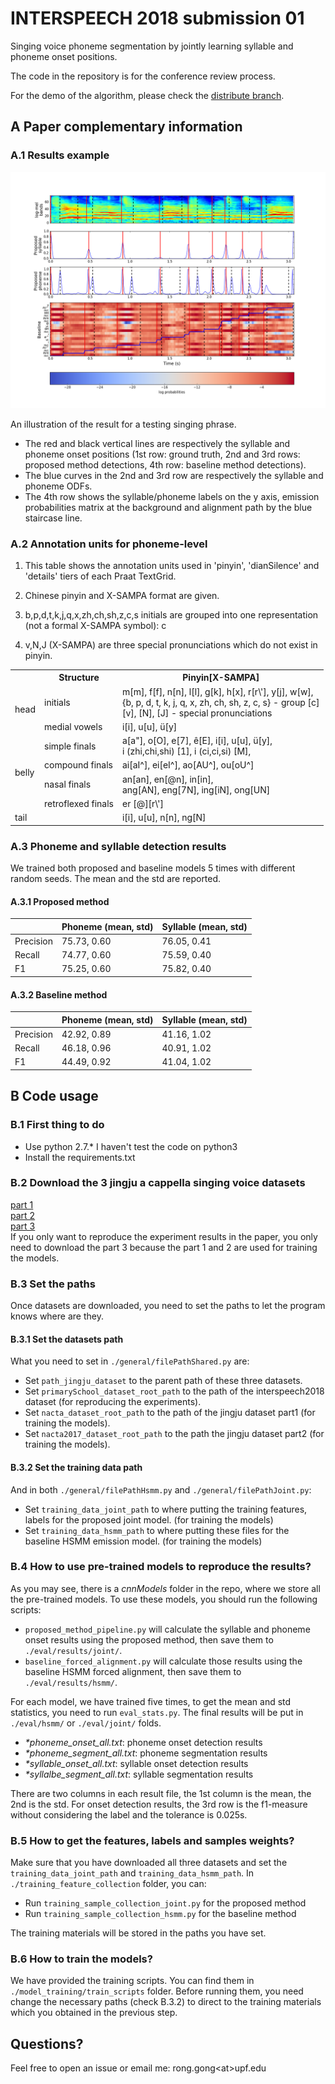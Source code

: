 # INTERSPEECH 2018 submission 01
Singing voice phoneme segmentation by jointly learning syllable and phoneme onset positions.

The code in the repository is for the conference review process.

For the demo of the algorithm, please check the [distribute branch](https://github.com/ronggong/interspeech2018_submission01/tree/distribute).

## A Paper complementary information

### A.1 Results example
![results_example](figs/results_complete_plot.png)

An illustration of the result for a testing singing phrase. 
* The red and black vertical lines are respectively the syllable and phoneme onset positions 
(1st row: ground truth, 2nd and 3rd rows: proposed method detections, 
4th row: baseline method detections). 
* The blue curves in the 2nd and 3rd 
row are respectively the syllable and phoneme ODFs. 
* The 4th row shows the syllable/phoneme labels on the y axis, emission probabilities matrix at the background
and alignment path by the blue staircase line.


### A.2 Annotation units for phoneme-level

1. This table shows the annotation units used in 'pinyin', 'dianSilence' and 'details' tiers of each Praat TextGrid.

2. Chinese pinyin and X-SAMPA format are given. 

3. b,p,d,t,k,j,q,x,zh,ch,sh,z,c,s initials are grouped into one representation (not a formal X-SAMPA symbol): c  

4. v,N,J (X-SAMPA) are three special pronunciations which do not exist in pinyin.

<dl>
<table>
  <tr>
    <th></th>
    <th>Structure</th>
    <th>Pinyin[X-SAMPA]</th>
  </tr>
  <tr>
    <td rowspan="2">head</td>
    <td>initials</td>
    <td>m[m], f[f], n[n], l[l], g[k], h[x], r[r\'], y[j], w[w],<br>{b, p, d, t, k, j, q, x, zh, ch, sh, z, c, s} - group [c]<br>[v], [N], [J] - special pronunciations</td>
  </tr>
  <tr>
    <td>medial vowels</td>
    <td>i[i], u[u], ü[y]</td>
  </tr>
  <tr>
    <td rowspan="4">belly</td>
    <td>simple finals</td>
    <td>a[a"], o[O], e[7], ê[E], i[i], u[u], ü[y],<br>i (zhi,chi,shi) [1], i (ci,ci,si) [M],</td>
  </tr>
  <tr>
    <td>compound finals</td>
    <td>ai[aI^], ei[eI^], ao[AU^], ou[oU^]</td>
  </tr>
  <tr>
    <td>nasal finals</td>
    <td>an[an], en[@n], in[in],<br>ang[AN], eng[7N], ing[iN], ong[UN]</td>
  </tr>
  <tr>
    <td>retroflexed finals</td>
    <td>er [@][r\']</td>
  </tr>
  <tr>
    <td>tail</td>
    <td></td>
    <td>i[i], u[u], n[n], ng[N]</td>
  </tr>
</table>
</dl>

### A.3 Phoneme and syllable detection results
We trained both proposed and baseline models 5 times with different random seeds. The mean and the std are reported.
#### A.3.1 Proposed method

|           | Phoneme (mean, std) | Syllable (mean, std) |
|-----------|---------------------|----------------------|
| Precision | 75.73, 0.60         | 76.05, 0.41          |
| Recall    | 74.77, 0.60         | 75.59, 0.40          |
| F1        | 75.25, 0.60         | 75.82, 0.40          |

#### A.3.2 Baseline method

|           | Phoneme (mean, std) | Syllable (mean, std) |
|-----------|---------------------|----------------------|
| Precision | 42.92, 0.89         | 41.16, 1.02          |
| Recall    | 46.18, 0.96         | 40.91, 1.02          |
| F1        | 44.49, 0.92         | 41.04, 1.02          |

## B Code usage
### B.1 First thing to do
* Use python 2.7.* I haven't test the code on python3  
* Install the requirements.txt

### B.2 Download the 3 jingju a cappella singing voice datasets
[part 1](https://doi.org/10.5281/zenodo.780559)  
[part 2](https://doi.org/10.5281/zenodo.842229)  
[part 3](https://doi.org/10.5281/zenodo.1185123)  
If you only want to reproduce the experiment results in the paper, 
you only need to download the part 3 because the part 1 and 2 are used
for training the models.

### B.3 Set the paths
Once datasets are downloaded, you need to set the paths to let the 
program knows where are they. 
#### B.3.1 Set the datasets path
What you need to set in `./general/filePathShared.py` are:
* Set `path_jingju_dataset` to the parent path of these three datasets.
* Set `primarySchool_dataset_root_path` to the path of the interspeech2018 dataset (for reproducing the experiments).
* Set `nacta_dataset_root_path` to the path of the jingju dataset part1 (for training the models).
* Set `nacta2017_dataset_root_path` to the path the jingju dataset part2 (for training the models).
#### B.3.2 Set the training data path
And in both `./general/filePathHsmm.py` and `./general/filePathJoint.py`:
* Set `training_data_joint_path` to where putting the training features, labels
for the proposed joint model. (for training the models)
* Set `training_data_hsmm_path` to where putting these files for the baseline
HSMM emission model. (for training the models)

### B.4 How to use pre-trained models to reproduce the results?
As you may see, there is a _cnnModels_ folder in the repo, where we store all
the pre-trained models. To use these models, you should run the following scripts:
* `proposed_method_pipeline.py` will calculate the syllable and phoneme onset
results using the proposed method, then save them to `./eval/results/joint/`.
* `baseline_forced_alignment.py` will calculate those results using the baseline
 HSMM forced alignment, then save them to `./eval/results/hsmm/`.

For each model, we have trained five times, to get the mean and std statistics, you
need to run `eval_stats.py`. The final results will be put in `./eval/hsmm/` or 
`./eval/joint/` folds.
* _*phoneme_onset_all.txt_: phoneme onset detection results
* _*phoneme_segment_all.txt_: phoneme segmentation results
* _*syllable_onset_all.txt_: syllable onset detection results
* _*syllalbe_segment_all.txt_: syllable segmentation results

There are two columns in each result file, the 1st column is the mean, the 2nd
is the std. For onset detection results, the 3rd row is the f1-measure
without considering the label and the tolerance is 0.025s.

### B.5 How to get the features, labels and samples weights?
Make sure that you have downloaded all three datasets and set the `training_data_joint_path`
and `training_data_hsmm_path`. In `./training_feature_collection` folder, you can:
* Run `training_sample_collection_joint.py` for the proposed method
* Run `training_sample_collection_hsmm.py` for the baseline method

The training materials will be stored in the paths you have set.

### B.6 How to train the models?
We have provided the training scripts. You can find them in `./model_training/train_scripts` folder.
Before running them, you need change the necessary paths (check B.3.2) to direct to the training materials
which you obtained in the previous step.

## Questions?
Feel free to open an issue or email me: rong.gong\<at\>upf.edu
